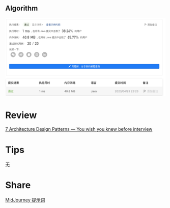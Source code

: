 ## Algorithm
![yueqingming-2023-04-23-lc](../../images/temp/yueqingming-2023-04-23-lc.png)

# Review
[7 Architecture Design Patterns — You wish you knew before interview](https://medium.com/web3-use-case/7-architecture-design-patterns-you-wish-you-knew-before-interview-e9806bc01b6f)


# Tips
无

# Share
[MidJourney 提示词](https://qingming.notion.site/MidJourney-d4dcfc34c5814b039c294bdc7d03d650)